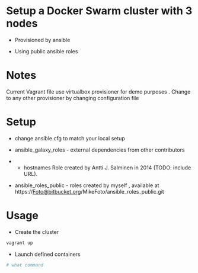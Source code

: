 # Setup a Docker Swarm cluster with 3 nodes

* Provisioned by ansible

* Using public ansible roles

# Notes
Current Vagrant file use virtualbox provisioner for demo purposes .
Change to any other provisioner by changing configuration file

# Setup

* change ansible.cfg to match your local setup

* ansible_galaxy_roles - external dependencies from other contributors
* * hostnames Role created by Antti J. Salminen in 2014 (TODO: include URL).

* ansible_roles_public - roles created by myself , available at https://Foto@bitbucket.org/MikeFoto/ansible_roles_public.git


# Usage

* Create the cluster
```bash
vagrant up
```

* Launch defined containers
```bash
# what command
```
